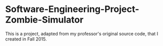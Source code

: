 # Software-Engineering-Project-Zombie-Simulator
This is a project, adapted from my professor's original source code, that I created in Fall 2015.
